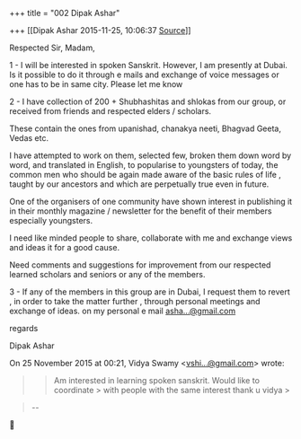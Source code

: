 +++
title = "002 Dipak Ashar"

+++
[[Dipak Ashar	2015-11-25, 10:06:37 [Source](https://groups.google.com/g/samskrita/c/hKetI1dkySk)]]



Respected Sir, Madam,

  

1 - I will be interested in spoken Sanskrit. However, I am presently at Dubai. Is it possible to do it through e mails and exchange of voice messages or one has to be in same city. Please let me know

  

2 - I have collection of 200 + Shubhashitas and shlokas from our group, or received from friends and respected elders / scholars.

  

These contain the ones from upanishad, chanakya neeti, Bhagvad Geeta, Vedas etc.

  

I have attempted to work on them, selected few, broken them down word by word, and translated in English, to popularise to youngsters of today, the common men who should be again made aware of the basic rules of life , taught by our ancestors and which are perpetually true even in future.

  

One of the organisers of one community have shown interest in publishing it in their monthly magazine / newsletter for the benefit of their members especially youngsters.

  

I need like minded people to share, collaborate with me and exchange views and ideas it for a good cause.

  

Need comments and suggestions for improvement from our respected learned scholars and seniors or any of the members. 

  

3 - If any of the members in this group are in Dubai, I request them to revert , in order to take the matter further , through personal meetings and exchange of ideas. on my personal e mail [asha...@gmail.com]()

  

regards

  

Dipak Ashar

  

On 25 November 2015 at 00:21, Vidya Swamy \<[vshi...@gmail.com]()\> wrote:  

> 
> > Am interested in learning spoken sanskrit. Would like to coordinate > with people with the same interest thank u vidya >
> 

> --  



